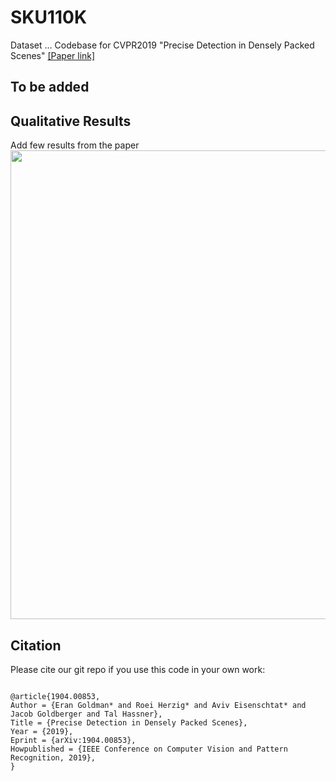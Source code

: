 # SKU110K
Dataset ...
Codebase for CVPR2019 "Precise Detection in Densely Packed Scenes" [[Paper link]](https://arxiv.org/pdf/1904.00853.pdf)

## To be added

## Qualitative Results
Add few results from the paper
<img src="qualitive_results.png" width="750">

## Citation
Please cite our git repo if you use this code in your own work:
```

@article{1904.00853,
Author = {Eran Goldman* and Roei Herzig* and Aviv Eisenschtat* and Jacob Goldberger and Tal Hassner},
Title = {Precise Detection in Densely Packed Scenes},
Year = {2019},
Eprint = {arXiv:1904.00853},
Howpublished = {IEEE Conference on Computer Vision and Pattern Recognition, 2019},
}
